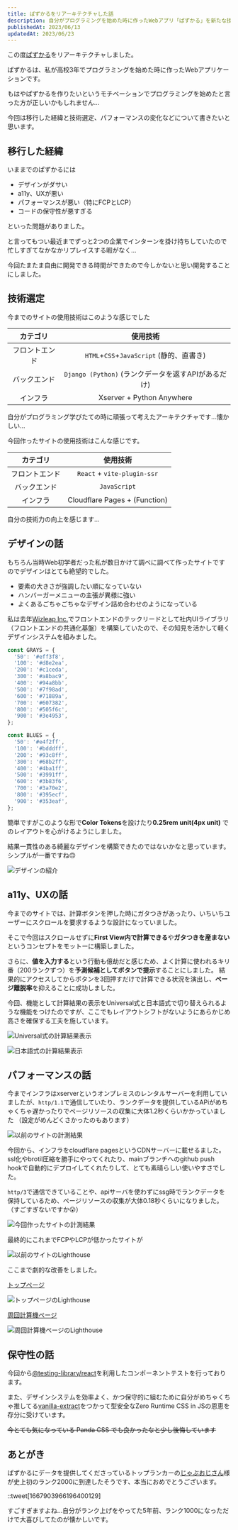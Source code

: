 ```yaml
---
title: ぱずかるをリアーキテクチャした話
description: 自分がプログラミングを始めた時に作ったWebアプリ「ぱずかる」を新たな技術スタックで一新しました。
publishedAt: 2023/06/13
updatedAt: 2023/06/23
---
```


この度[ぱずかる](https://pazcal.net)をリアーキテクチャしました。

ぱずかるは、私が高校3年でプログラミングを始めた時に作ったWebアプリケーションです。

もはやぱずかるを作りたいというモチベーションでプログラミングを始めたと言った方が正しいかもしれません...

今回は移行した経緯と技術選定、パフォーマンスの変化などについて書きたいと思います。

## 移行した経緯

いままでのぱずかるには

- デザインがダサい
- a11y、UXが悪い
- パフォーマンスが悪い（特にFCPとLCP）
- コードの保守性が悪すぎる

といった問題がありました。

と言ってもつい最近までずっと2つの企業でインターンを掛け持ちしていたので忙しすぎてなかなかリプレイスする暇がなく...

今回たまたま自由に開発できる時間ができたので今しかないと思い開発することにしました。

## 技術選定

今までのサイトの使用技術はこのような感じでした

| カテゴリ | 使用技術 |
| :---: | :---: |
| フロントエンド | `HTML`+`CSS`+`JavaScript` (静的、直書き) |
| バックエンド | `Django (Python)` (ランクデータを返すAPIがあるだけ) |
| インフラ | Xserver  + Python Anywhere |

自分がプログラミング学びたての時に頑張って考えたアーキテクチャです...懐かしい...

今回作ったサイトの使用技術はこんな感じです。

| カテゴリ | 使用技術 |
| :---: | :---: |
| フロントエンド | `React` + `vite-plugin-ssr` |
| バックエンド | `JavaScript` |
| インフラ | Cloudflare Pages + (Function) |

自分の技術力の向上を感じます...

## デザインの話

もちろん当時Web初学者だった私が数日かけて調べに調べて作ったサイトですのでデザインはとても絶望的でした。

- 要素の大きさが強調したい順になっていない
- ハンバーガーメニューの主張が異様に強い
- よくあるごちゃごちゃなデザイン詰め合わせのようになっている

私は去年[Wizleap Inc.](https://wizleap.co.jp/)でフロントエンドのテックリードとして社内UIライブラリ（フロントエンドの共通化基盤）を構築していたので、その知見を活かして軽くデザインシステムを組みました。

```ts
const GRAYS = {
  '50': '#eff3f8',
  '100': '#d8e2ea',
  '200': '#c1ceda',
  '300': '#a8bac9',
  '400': '#94a8bb',
  '500': '#7f98ad',
  '600': '#71889a',
  '700': '#607382',
  '800': '#505f6c',
  '900': '#3e4953',
};

const BLUES = {
  '50': '#e4f2ff',
  '100': '#bdddff',
  '200': '#93c8ff',
  '300': '#68b2ff',
  '400': '#4ba1ff',
  '500': '#3991ff',
  '600': '#3b83f6',
  '700': '#3a70e2',
  '800': '#395ecf',
  '900': '#353eaf',
};
```

簡単ですがこのような形で**Color Tokens**を設けたり**0.25rem unit(4px unit)** でのレイアウトを心がけるようにしました。

結果一貫性のある綺麗なデザインを構築できたのではないかなと思っています。
シンプルが一番ですね🙃

![デザインの紹介](https://monica-log.s3.ap-northeast-1.amazonaws.com/blog/Frame_64.png)

## a11y、UXの話

今までのサイトでは、計算ボタンを押した時にガタつきがあったり、いちいちユーザーにスクロールを要求するような設計になっていました。

そこで今回はスクロールせずに**First View内で計算できる**や**ガタつきを産まない**というコンセプトをモットーに構築しました。

さらに、**値を入力する**という行動も億劫だと感じため、よく計算に使われるキリ番（200ランクずつ）を**予測候補としてボタンで提示**することにしました。
結果的にアクセスしてからボタンを3回押すだけで計算できる状況を演出し、**ページ離脱率**を抑えることに成功しました。

今回、機能として計算結果の表示をUniversal式と日本語式で切り替えられるような機能をつけたのですが、ここでもレイアウトシフトがないようにあらかじめ高さを確保する工夫を施しています。

![Universal式の計算結果表示](https://monica-log.s3.ap-northeast-1.amazonaws.com/blog/ScreenCapture_2023-06-22_21.02.22.png)

![日本語式の計算結果表示](https://monica-log.s3.ap-northeast-1.amazonaws.com/blog/ScreenCapture_2023-06-22_21.02.28.png)

## パフォーマンスの話

今までインフラはxserverというオンプレミスのレンタルサーバーを利用していましたが、`http/1.1`で通信していたり、ランクデータを提供しているAPiがめちゃくちゃ遅かったりでページリソースの収集に大体1.2秒くらいかかっていました
（設定がめんどくさかったのもあります）

![以前のサイトの計測結果](https://monica-log.s3.ap-northeast-1.amazonaws.com/blog/ScreenCapture_2023-06-22_20.13.00.png)

今回から、インフラをcloudflare pagesというCDNサーバーに載せるました。
ssl化やbrotil圧縮を勝手にやってくれたり、mainブランチへのgithub push hookで自動的にデプロイしてくれたりして、とても素晴らしい使いやすさでした。

`http/3`で通信できていることや、apiサーバを使わずにssg時でランクデータを保持しているため、ページリソースの収集が大体0.18秒くらいになりました。（すごすぎないですか😮）

![今回作ったサイトの計測結果](https://monica-log.s3.ap-northeast-1.amazonaws.com/blog/ScreenCapture_2023-06-22_20.14.04.png)

最終的にこれまでFCPやLCPが低かったサイトが

![以前のサイトのLighthouse](https://monica-log.s3.ap-northeast-1.amazonaws.com/blog/ScreenCapture_2023-06-22_20.10.06.png)

ここまで劇的な改善をしました。

[トップページ](https://pazcal.net/)

![トップページのLighthouse](https://monica-log.s3.ap-northeast-1.amazonaws.com/blog/ScreenCapture_2023-06-22_20.04.43.png)

[周回計算機ページ](https://pazcal.net/lap)

![周回計算機ページのLighthouse](https://monica-log.s3.ap-northeast-1.amazonaws.com/blog/ScreenCapture_2023-06-22_20.05.14.png)

## 保守性の話

今回から[@testing-library/react](https://testing-library.com/docs/react-testing-library/intro/)を利用したコンポーネントテストを行っております。

また、デザインシステムを効率よく、かつ保守的に組むために自分がめちゃくちゃ推してる[vanilla-extract](https://vanilla-extract.style/)をつかって型安全なZero Runtime CSS in JSの恩恵を存分に受けています。

~~今とても気になっている Panda CSS でも良かったなと少し後悔しています~~

## あとがき

ぱずかるにデータを提供してくださっているトップランカーの[じゃぶおじさん](https://twitter.com/jab_ozzy)様が史上初のランク2000に到達したそうです、本当におめでとうございます。

::tweet[1667903966196400129]

すごすぎますよね...自分がランク上げをやってた5年前、ランク1000になっただけで大喜びしてたのが懐かしいです。
